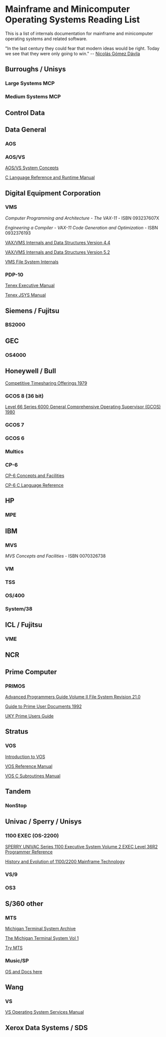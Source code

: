 # Mainframe and Minicomputer Operating Systems Reading List

This is a list of internals documentation for mainframe and
minicomputer operating systems and related software.

"In the last century they could fear that modern ideas would be right.
Today we see that they were only going to win." -- [Nicolás Gómez Dávila](http://don-colacho.blogspot.com/2010/01/history-historiography.html)

## Burroughs / Unisys

### Large Systems MCP

### Medium Systems MCP

## Control Data




## Data General

### AOS

### AOS/VS

[AOS/VS System Concepts](http://stephenmerrony.co.uk/dg/Docs/DG-Originated/Software/AOS-VS%20System%20Concepts%20093-000335-01.pdf)

[C Language Reference and Runtime Manual](http://stephenmerrony.co.uk/dg/Docs/DG-Originated/Software/093-000264-01_C_Language_Ref_Manual.pdf)

## Digital Equipment Corporation

### VMS

*Computer Programming and Architecture - The VAX-11* - ISBN 093237607X

*Engineering a Compiler - VAX-11 Code Generation and Optimization* - ISBN 0932376193

[VAX/VMS Internals and Data Structures Version 4.4](http://www.bitsavers.org/pdf/dec/vax/vms/training/EY-2279E-UP-0001_VAX_VMS_Internals_Version_4.4_Update_Mar86.pdf)

[VAX/VMS Internals and Data Structures Version 5.2](http://www.bitsavers.org/pdf/dec/vax/vms/training/EY-C171E-DP_VMS_Internals_and_Data_Structures_5.2_1991.pdf)

[VMS File System Internals](http://www.bitsavers.org/pdf/dec/vax/vms/training/EY-F575E-DP_VMS_File_System_Internals_1990.pdf)


### PDP-10

[Tenex Executive Manual](http://www.bitsavers.org/pdf/bbn/tenex/TenexExecRef_Apr73.pdf)

[Tenex JSYS Manual](http://www.bitsavers.org/pdf/bbn/tenex/TenexJSYSMan_Sep73.pdf)

## Siemens / Fujitsu

### BS2000

## GEC

### OS4000


## Honeywell / Bull

[Competitive Timesharing Offerings 1979](http://www.bitsavers.org/pdf/honeywell/Competitive_Timesharing_Offerings_May79.pdf)

### GCOS 8 (36 bit)

[Level 66 Series 6000 General Comprehensive Operating Supervisor (GCOS) 1980](http://www.bitsavers.org/pdf/honeywell/series60level66/DD19-01_GCOSref.pdf)

### GCOS 7

### GCOS 6

### Multics

### CP-6

[CP-6 Concepts and Facilities](http://www.bitsavers.org/pdf/honeywell/cp-6/CE26-01_CP-6_Concepts_and_Facilities_Sep80.pdf)

[CP-6 C Language Reference](http://www.bitsavers.org/pdf/honeywell/cp-6/HA17-00_CP-6_C_Language_Reference_Jun90.pdf)

## HP

### MPE

## IBM

### MVS

*MVS Concepts and Facilities* - ISBN 0070326738

### VM

### TSS

### OS/400

### System/38

## ICL / Fujitsu

### VME


## NCR


## Prime Computer

### PRIMOS

[Advanced Programmers Guide Volume II File System Revision 21.0](http://www.bitsavers.org/pdf/prime/doc/DOC10056-1LA_Advanced_Pgmrs_Guide_Vol2_Jul87.pdf)

[Guide to Prime User Documents 1992](http://www.bitsavers.org/pdf/prime/doc/DOC13079-2PA_Guide_To_Prime_User_Documents_Jun92.pdf)

[UKY Prime Users Guide](http://ukcc.uky.edu/ukccinfo/391/primeug.html)

## Stratus

### VOS

[Introduction to VOS](http://stratadoc.stratus.com/vos/15.1.1/r001-01/wwhelp/wwhimpl/common/html/r001-01.pdf)

[VOS Reference Manual](http://stratadoc.stratus.com/vos/15.1.1/r002-01/wwhelp/wwhimpl/common/html/r002-01.pdf)

[VOS C Subroutines Manual](http://stratadoc.stratus.com/vos/15.1.1/r068-08/wwhelp/wwhimpl/common/html/r068-08.pdf)


## Tandem

### NonStop


## Univac / Sperry / Unisys

### 1100 EXEC (OS-2200)

[SPERRY UNIVAC Series 1100 Executive System Volume 2 EXEC Level 36R2 Programmer Reference](http://www.bitsavers.org/pdf/univac/1100/exec/UP-4144.23_R36r2_Executive_System_Vol_2_Jan80.pdf)

[History and Evolution of 1100/2200 Mainframe Technology](http://www.bitsavers.org/pdf/univac/1100/History_and_Evolution_of_1100_2200_Mainframe_Technology_Nov90.pdf)

### VS/9

### OS3

## S/360 other

### MTS

[Michigan Terminal System Archive](http://archive.michigan-terminal-system.org/)

[The Michigan Terminal System Vol 1](http://www.bitsavers.org/pdf/univOfMichigan/mts/volumes/MTSVol01-TheMichiganTerminalSystem-Nov1991.pdf)

[Try MTS](https://try-mts.com/why-try-mts/)

### Music/SP

[OS and Docs here](http://www.canpub.com/teammpg/de/mcgweb/downloads.htm)

## Wang

### VS

[VS Operating System Services Manual](http://www.bitsavers.org/pdf/wang/vs/800-1107OS-03_VS_Operating_System_Services_Aug87.pdf)


## Xerox Data Systems / SDS


